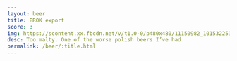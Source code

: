 ```yaml
---
layout: beer
title: BROK export
score: 3
img: https://scontent.xx.fbcdn.net/v/t1.0-0/p480x480/11150982_10153225352773745_2645273460851977484_n.jpg?oh=c2fe272166acb19f4f3da4feb921150f&oe=58C8359F
desc: Too malty. One of the worse polish beers I’ve had
permalink: /beer/:title.html
---
```


